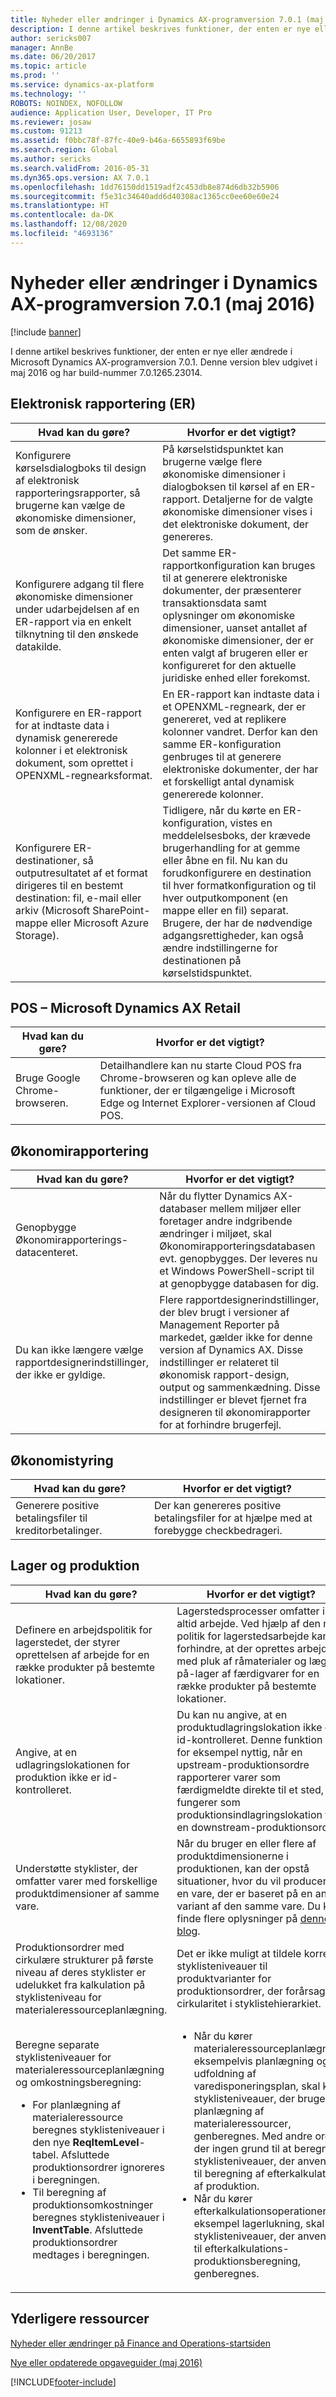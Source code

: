 ```yaml
---
title: Nyheder eller ændringer i Dynamics AX-programversion 7.0.1 (maj 2016)
description: I denne artikel beskrives funktioner, der enten er nye eller ændrede i Microsoft Dynamics AX-programversion 7.0.1. Denne version blev udgivet i maj 2016 og har build-nummer 7.0.1265.23014.
author: sericks007
manager: AnnBe
ms.date: 06/20/2017
ms.topic: article
ms.prod: ''
ms.service: dynamics-ax-platform
ms.technology: ''
ROBOTS: NOINDEX, NOFOLLOW
audience: Application User, Developer, IT Pro
ms.reviewer: josaw
ms.custom: 91213
ms.assetid: f0bbc78f-87fc-40e9-b46a-6655893f69be
ms.search.region: Global
ms.author: sericks
ms.search.validFrom: 2016-05-31
ms.dyn365.ops.version: AX 7.0.1
ms.openlocfilehash: 1dd76150dd1519adf2c453db8e874d6db32b5906
ms.sourcegitcommit: f5e31c34640add6d40308ac1365cc0ee60e60e24
ms.translationtype: HT
ms.contentlocale: da-DK
ms.lasthandoff: 12/08/2020
ms.locfileid: "4693136"
---
```

# <a name="whats-new-or-changed-in-dynamics-ax-application-version-701-may-2016"></a>Nyheder eller ændringer i Dynamics AX-programversion 7.0.1 (maj 2016)

[!include [banner](../includes/banner.md)]

I denne artikel beskrives funktioner, der enten er nye eller ændrede i Microsoft Dynamics AX-programversion 7.0.1. Denne version blev udgivet i maj 2016 og har build-nummer 7.0.1265.23014.

## <a name="electronic-reporting-er"></a>Elektronisk rapportering (ER)

| Hvad kan du gøre? | Hvorfor er det vigtigt? |
|------------------|------------------------|
| Konfigurere kørselsdialogboks til design af elektronisk rapporteringsrapporter, så brugerne kan vælge de økonomiske dimensioner, som de ønsker. | På kørselstidspunktet kan brugerne vælge flere økonomiske dimensioner i dialogboksen til kørsel af en ER-rapport. Detaljerne for de valgte økonomiske dimensioner vises i det elektroniske dokument, der genereres. |
| Konfigurere adgang til flere økonomiske dimensioner under udarbejdelsen af en ER-rapport via en enkelt tilknytning til den ønskede datakilde. | Det samme ER-rapportkonfiguration kan bruges til at generere elektroniske dokumenter, der præsenterer transaktionsdata samt oplysninger om økonomiske dimensioner, uanset antallet af økonomiske dimensioner, der er enten valgt af brugeren eller er konfigureret for den aktuelle juridiske enhed eller forekomst. |
| Konfigurere en ER-rapport for at indtaste data i dynamisk genererede kolonner i et elektronisk dokument, som oprettet i OPENXML-regnearksformat. | En ER-rapport kan indtaste data i et OPENXML-regneark, der er genereret, ved at replikere kolonner vandret. Derfor kan den samme ER-konfiguration genbruges til at generere elektroniske dokumenter, der har et forskelligt antal dynamisk genererede kolonner. |
| Konfigurere ER-destinationer, så outputresultatet af et format dirigeres til en bestemt destination: fil, e-mail eller arkiv (Microsoft SharePoint-mappe eller Microsoft Azure Storage). | Tidligere, når du kørte en ER-konfiguration, vistes en meddelelsesboks, der krævede brugerhandling for at gemme eller åbne en fil. Nu kan du forudkonfigurere en destination til hver formatkonfiguration og til hver outputkomponent (en mappe eller en fil) separat. Brugere, der har de nødvendige adgangsrettigheder, kan også ændre indstillingerne for destinationen på kørselstidspunktet. |

## <a name="pos--microsoft-dynamics-ax-retail"></a>POS – Microsoft Dynamics AX Retail

| Hvad kan du gøre? | Hvorfor er det vigtigt? |
|------------------|------------------------|
| Bruge Google Chrome-browseren. | Detailhandlere kan nu starte Cloud POS fra Chrome-browseren og kan opleve alle de funktioner, der er tilgængelige i Microsoft Edge og Internet Explorer-versionen af Cloud POS. |

## <a name="financial-reporting"></a>Økonomirapportering

| Hvad kan du gøre? | Hvorfor er det vigtigt? |
|------------------|------------------------|
| Genopbygge Økonomirapporterings-datacenteret. | Når du flytter Dynamics AX-databaser mellem miljøer eller foretager andre indgribende ændringer i miljøet, skal Økonomirapporteringsdatabasen evt. genopbygges. Der leveres nu et Windows PowerShell-script til at genopbygge databasen for dig. |
| Du kan ikke længere vælge rapportdesignerindstillinger, der ikke er gyldige. | Flere rapportdesignerindstillinger, der blev brugt i versioner af Management Reporter på markedet, gælder ikke for denne version af Dynamics AX. Disse indstillinger er relateret til økonomisk rapport-design, output og sammenkædning. Disse indstillinger er blevet fjernet fra designeren til økonomirapporter for at forhindre brugerfejl. |

## <a name="financial-management"></a>Økonomistyring

| Hvad kan du gøre? | Hvorfor er det vigtigt? |
|------------------|------------------------|
| Generere positive betalingsfiler til kreditorbetalinger. | Der kan genereres positive betalingsfiler for at hjælpe med at forebygge checkbedrageri. |

## <a name="warehouse-and-production"></a>Lager og produktion

<table>
<thead>
<tr>
<th>Hvad kan du gøre?</th>
<th>Hvorfor er det vigtigt?</th>
</tr>
</thead>
<tbody>
<tr>
<td>Definere en arbejdspolitik for lagerstedet, der styrer oprettelsen af arbejde for en række produkter på bestemte lokationer.</td>
<td>Lagerstedsprocesser omfatter ikke altid arbejde. Ved hjælp af den nye politik for lagerstedsarbejde kan du forhindre, at der oprettes arbejde med pluk af råmaterialer og læg-på-lager af færdigvarer for en række produkter på bestemte lokationer.</td>
</tr>
<tr>
<td>Angive, at en udlagringslokationen for produktion ikke er id-kontrolleret.</td>
<td>Du kan nu angive, at en produktudlagringslokation ikke er id-kontrolleret. Denne funktion er for eksempel nyttig, når en upstream-produktionsordre rapporterer varer som færdigmeldte direkte til et sted, der fungerer som produktionsindlagringslokation for en downstream-produktionsordre.</td>
</tr>
<tr>
<td>Understøtte styklister, der omfatter varer med forskellige produktdimensioner af samme vare.</td>
<td>Når du bruger en eller flere af produktdimensionerne i produktionen, kan der opstå situationer, hvor du vil producere en vare, der er baseret på en anden variant af den samme vare. Du kan finde flere oplysninger på <a href="https://blogs.msdn.microsoft.com/axmfg/2015/12/22/support-for-boms-that-includes-items-with-different-product-dimensions-of-the-same-item/">denne blog</a>.</td>
</tr>
<tr>
<td>Produktionsordrer med cirkulære strukturer på første niveau af deres styklister er udelukket fra kalkulation på styklisteniveau for materialeressourceplanlægning.</td>
<td>Det er ikke muligt at tildele korrekte styklisteniveauer til produktvarianter for produktionsordrer, der forårsager cirkularitet i styklistehierarkiet.</td>
</tr>
<tr>
<td>Beregne separate styklisteniveauer for materialeressourceplanlægning og omkostningsberegning:
<ul>
<li>For planlægning af materialeressource beregnes styklisteniveauer i den nye <strong>ReqItemLevel</strong>-tabel. Afsluttede produktionsordrer ignoreres i beregningen.</li>
<li>Til beregning af produktionsomkostninger beregnes styklisteniveauer i <strong>InventTable</strong>. Afsluttede produktionsordrer medtages i beregningen.</li>
</ul>
</td>
<td>
<ul>
<li>Når du kører materialeressourceplanlægning, eksempelvis planlægning og udfoldning af varedisponeringsplan, skal kun styklisteniveauer, der bruges til planlægning af materialeressourcer, genberegnes. Med andre ord er der ingen grund til at beregne styklisteniveauer, der anvendes til beregning af efterkalkulation af produktion.</li>
<li>Når du kører efterkalkulationsoperationer, for eksempel lagerlukning, skal kun styklisteniveauer, der anvendes til efterkalkulations-produktionsberegning, genberegnes.</li>
</ul>
</td>
</tr>
</tbody>
</table>

## <a name="additional-resources"></a>Yderligere ressourcer

[Nyheder eller ændringer på Finance and Operations-startsiden](whats-new-changed.md)

[Nye eller opdaterede opgaveguider (maj 2016)](new-updated-task-guides-available-may-2016.md)


[!INCLUDE[footer-include](../../../includes/footer-banner.md)]